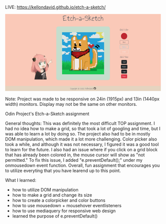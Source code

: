 LIVE: https://kellondavid.github.io/etch-a-sketch/

![finished-product](https://github.com/kellondavid/etch-a-sketch/blob/main/images/sample.png?raw=true)

Note: Project was made to be responsive on 24in (1915px) and 13in (1440px width) monitors. Display may not be the same on other monitors.

Odin Project's Etch-a-Sketch assignment

General thoughts:
This was definitely the most difficult TOP assignment. I had no idea how to make a grid, so that took a lot of googling and time, but I was able to learn a lot by doing so. The project also had to be in mostly DOM manipulation, which made it a lot more challenging. Color picker also took a while, and although it was not necessary, I figured it was a good tool to learn for the future. I also had an issue where if you click on a grid block that has already been colored in, the mouse cursor will show as "not permitted." To fix this issue, I added "e.preventDefault();" under my onmousedown event function. Overall, fun assignment that encourages you to utilize everyting that you have learend up to this point.

What I learned:
  - how to utilize DOM manipulation
  - how to make a grid and change its size
  - how to create a colorpicker and color buttons
  - how to use mousedown + mousehover eventlisteners
  - how to use mediaquery for responsive web design
  - learned the purpose of e.preventDefault()
 
